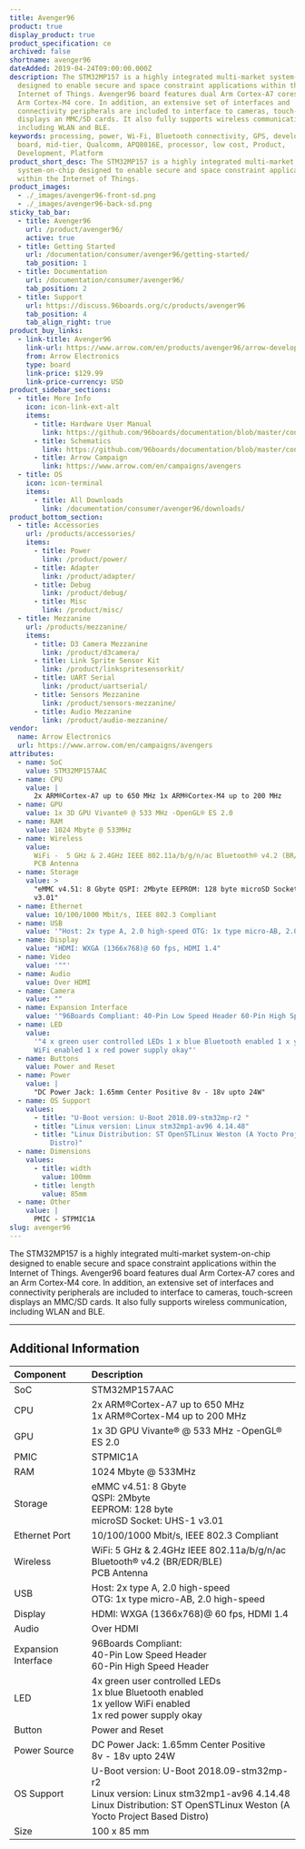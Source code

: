 ```yaml
---
title: Avenger96
product: true
display_product: true
product_specification: ce
archived: false
shortname: avenger96
dateAdded: 2019-04-24T09:00:00.000Z
description: The STM32MP157 is a highly integrated multi-market system-on-chip
  designed to enable secure and space constraint applications within the
  Internet of Things. Avenger96 board features dual Arm Cortex-A7 cores and an
  Arm Cortex-M4 core. In addition, an extensive set of interfaces and
  connectivity peripherals are included to interface to cameras, touch-screen
  displays an MMC/SD cards. It also fully supports wireless communication,
  including WLAN and BLE.
keywords: processing, power, Wi-Fi, Bluetooth connectivity, GPS, development,
  board, mid-tier, Qualcomm, APQ8016E, processor, low cost, Product,
  Development, Platform
product_short_desc: The STM32MP157 is a highly integrated multi-market
  system-on-chip designed to enable secure and space constraint applications
  within the Internet of Things.
product_images:
  - ./_images/avenger96-front-sd.png
  - ./_images/avenger96-back-sd.png
sticky_tab_bar:
  - title: Avenger96
    url: /product/avenger96/
    active: true
  - title: Getting Started
    url: /documentation/consumer/avenger96/getting-started/
    tab_position: 1
  - title: Documentation
    url: /documentation/consumer/avenger96/
    tab_position: 2
  - title: Support
    url: https://discuss.96boards.org/c/products/avenger96
    tab_position: 4
    tab_align_right: true
product_buy_links:
  - link-title: Avenger96
    link-url: https://www.arrow.com/en/products/avenger96/arrow-development-tools
    from: Arrow Electronics
    type: board
    link-price: $129.99
    link-price-currency: USD
product_sidebar_sections:
  - title: More Info
    icon: icon-link-ext-alt
    items:
      - title: Hardware User Manual
        link: https://github.com/96boards/documentation/blob/master/consumer/avenger96/hardware-docs/files/avenger96-hardware-user-manual.pdf
      - title: Schematics
        link: https://github.com/96boards/documentation/blob/master/consumer/avenger96/hardware-docs/files/avenger96-schematics.pdf
      - title: Arrow Campaign
        link: https://www.arrow.com/en/campaigns/avengers
  - title: OS
    icon: icon-terminal
    items:
      - title: All Downloads
        link: /documentation/consumer/avenger96/downloads/
product_bottom_section:
  - title: Accessories
    url: /products/accessories/
    items:
      - title: Power
        link: /product/power/
      - title: Adapter
        link: /product/adapter/
      - title: Debug
        link: /product/debug/
      - title: Misc
        link: /product/misc/
  - title: Mezzanine
    url: /products/mezzanine/
    items:
      - title: D3 Camera Mezzanine
        link: /product/d3camera/
      - title: Link Sprite Sensor Kit
        link: /product/linkspritesensorkit/
      - title: UART Serial
        link: /product/uartserial/
      - title: Sensors Mezzanine
        link: /product/sensors-mezzanine/
      - title: Audio Mezzanine
        link: /product/audio-mezzanine/
vendor:
  name: Arrow Electronics
  url: https://www.arrow.com/en/campaigns/avengers
attributes:
  - name: SoC
    value: STM32MP157AAC
  - name: CPU
    value: |
      2x ARM®Cortex-A7 up to 650 MHz 1x ARM®Cortex-M4 up to 200 MHz
  - name: GPU
    value: 1x 3D GPU Vivante® @ 533 MHz -OpenGL® ES 2.0
  - name: RAM
    value: 1024 Mbyte @ 533MHz
  - name: Wireless
    value:
      WiFi -  5 GHz & 2.4GHz IEEE 802.11a/b/g/n/ac Bluetooth® v4.2 (BR/EDR/BLE)
      PCB Antenna
  - name: Storage
    value: >
      "eMMC v4.51: 8 Gbyte QSPI: 2Mbyte EEPROM: 128 byte microSD Socket: UHS-1
      v3.01"
  - name: Ethernet
    value: 10/100/1000 Mbit/s, IEEE 802.3 Compliant
  - name: USB
    value: '"Host: 2x type A, 2.0 high-speed OTG: 1x type micro-AB, 2.0 high-speed"'
  - name: Display
    value: "HDMI: WXGA (1366x768)@ 60 fps, HDMI 1.4"
  - name: Video
    value: '""'
  - name: Audio
    value: Over HDMI
  - name: Camera
    value: ""
  - name: Expansion Interface
    value: '"96Boards Compliant: 40-Pin Low Speed Header 60-Pin High Speed Header"'
  - name: LED
    value:
      '"4 x green user controlled LEDs 1 x blue Bluetooth enabled 1 x yellow
      WiFi enabled 1 x red power supply okay"'
  - name: Buttons
    value: Power and Reset
  - name: Power
    value: |
      "DC Power Jack: 1.65mm Center Positive 8v - 18v upto 24W"
  - name: OS Support
    values:
      - title: "U-Boot version: U-Boot 2018.09-stm32mp-r2 "
      - title: "Linux version: Linux stm32mp1-av96 4.14.48"
      - title: "Linux Distribution: ST OpenSTLinux Weston (A Yocto Project Based
          Distro)"
  - name: Dimensions
    values:
      - title: width
        value: 100mm
      - title: length
        value: 85mm
  - name: Other
    value: |
      PMIC - STPMIC1A
slug: avenger96
---
```


The STM32MP157 is a highly integrated multi-market system-on-chip designed to enable secure and space constraint applications within the Internet of Things. Avenger96 board features dual Arm Cortex-A7 cores and an Arm Cortex-M4 core. In addition, an extensive set of interfaces and connectivity peripherals are included to interface to cameras, touch-screen displays an MMC/SD cards. It also fully supports wireless communication, including WLAN and BLE.

---

## Additional Information

| Component           | Description                                                                                                                                                             |
| :------------------ | :---------------------------------------------------------------------------------------------------------------------------------------------------------------------- |
| SoC                 | STM32MP157AAC                                                                                                                                                           |
| CPU                 | 2x ARM®Cortex-A7 up to 650 MHz <br> 1x ARM®Cortex-M4 up to 200 MHz                                                                                                      |
| GPU                 | 1x 3D GPU Vivante® @ 533 MHz -OpenGL® ES 2.0                                                                                                                            |
| PMIC                | STPMIC1A                                                                                                                                                                |
| RAM                 | 1024 Mbyte @ 533MHz                                                                                                                                                     |
| Storage             | eMMC v4.51: 8 Gbyte <br> QSPI: 2Mbyte <br> EEPROM: 128 byte <br> microSD Socket: UHS-1 v3.01                                                                            |
| Ethernet Port       | 10/100/1000 Mbit/s, IEEE 802.3 Compliant                                                                                                                                |
| Wireless            | WiFi: 5 GHz & 2.4GHz IEEE 802.11a/b/g/n/ac <br> Bluetooth® v4.2 (BR/EDR/BLE) <br> PCB Antenna                                                                           |
| USB                 | Host: 2x type A, 2.0 high-speed <br> OTG: 1x type micro-AB, 2.0 high-speed                                                                                              |
| Display             | HDMI: WXGA (1366x768)@ 60 fps, HDMI 1.4                                                                                                                                 |
| Audio               | Over HDMI                                                                                                                                                               |
| Expansion Interface | 96Boards Compliant: <br> 40-Pin Low Speed Header <br> 60-Pin High Speed Header                                                                                          |
| LED                 | 4x green user controlled LEDs <br> 1x blue Bluetooth enabled <br> 1x yellow WiFi enabled <br> 1x red power supply okay                                                  |
| Button              | Power and Reset                                                                                                                                                         |
| Power Source        | DC Power Jack: 1.65mm Center Positive <br> 8v - 18v upto 24W                                                                                                            |
| OS Support          | U-Boot version: U-Boot 2018.09-stm32mp-r2 <br> Linux version: Linux stm32mp1-av96 4.14.48 <br> Linux Distribution: ST OpenSTLinux Weston (A Yocto Project Based Distro) |
| Size                | 100 x 85 mm                                                                                                                                                             |
